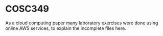 # COSC349

As a cloud computing paper many laboratory exercises were done using online AWS services, to explain the incomplete files here.